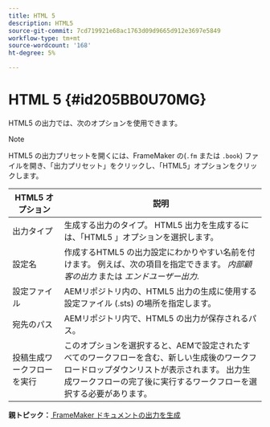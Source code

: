 ```yaml
---
title: HTML 5
description: HTML5
source-git-commit: 7cd719921e68ac1763d09d9665d912e3697e5849
workflow-type: tm+mt
source-wordcount: '168'
ht-degree: 5%

---
```



# HTML 5 {#id205BB0U70MG}

HTML5 の出力では、次のオプションを使用できます。

>[!NOTE]
>
> HTML5 の出力プリセットを開くには、FrameMaker の\(`.fm` または `.book`\) ファイルを開き、「出力プリセット」をクリックし、「HTML5」オプションをクリックします。

| HTML5 オプション | 説明 |
|------------|-----------|
| 出力タイプ | 生成する出力のタイプ。 HTML5 出力を生成するには、「HTML5 」オプションを選択します。 |
| 設定名 | 作成するHTML5 の出力設定にわかりやすい名前を付けます。 例えば、次の項目を指定できます。 *内部顧客の出力* または *エンドユーザー出力*. |
| 設定ファイル | AEMリポジトリ内の、HTML5 出力の生成に使用する設定ファイル (.sts) の場所を指定します。 |
| 宛先のパス | AEMリポジトリ内で、HTML5 の出力が保存されるパス。 |
| 投稿生成ワークフローを実行 | このオプションを選択すると、AEMで設定されたすべてのワークフローを含む、新しい生成後のワークフロードロップダウンリストが表示されます。 出力生成ワークフローの完了後に実行するワークフローを選択する必要があります。 |

**親トピック：**[ FrameMaker ドキュメントの出力を生成](fm-output-generatation.md)

